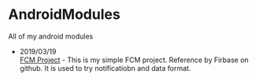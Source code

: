 # AndroidModules
All of my android modules

 - 2019/03/19
   <br>[FCM Project](https://github.com/fightwen/AndroidModules/tree/master/FirebaseDemoTestApp) - This is my simple FCM project. Reference by Firbase on github. It is used to try notificatiobn and data format.

